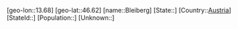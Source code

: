 ﻿---
location: [46.62,13.68]
type: City
tags:
- geo/City


SpocWebEntityId: 29231
isDeleted: false
confidential: public

---
[geo-lon::13.68]
[geo-lat::46.62]
[name::Bleiberg]
[State::]
[Country::[Austria](geo/Continent/Europe/Austria.md)]
[StateId::]
[Population::]
[Unknown::]

